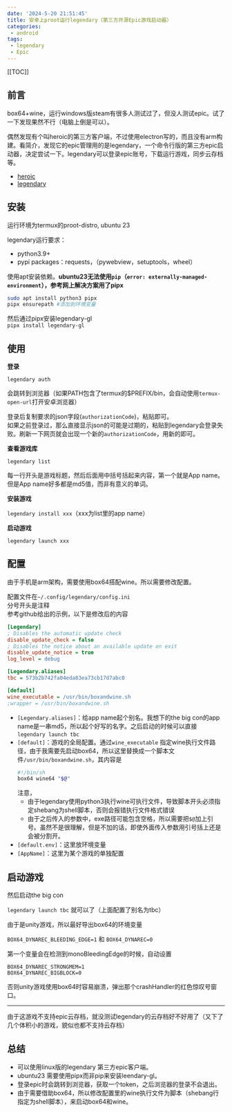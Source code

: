 ```yaml
---
date: '2024-5-20 21:51:45'
title: 安卓上proot运行legendary（第三方开源Epic游戏启动器）
categories: 
 - android
tags:
 - legendary
 - Epic
---
```

[[TOC]]

## 前言
box64+wine，运行windows版steam有很多人测试过了，但没人测试epic。试了一下发现果然不行（电脑上倒是可以）。

偶然发现有个叫heroic的第三方客户端，不过使用electron写的，而且没有arm构建。看简介，发现它的epic管理用的是legendary，一个命令行版的第三方epic启动器，决定尝试一下。legendary可以登录epic账号，下载运行游戏，同步云存档等。

- [heroic](https://heroicgameslauncher.com/)
- [legendary](https://github.com/derrod/legendary)

## 安装
运行环境为termux的proot-distro, ubuntu 23

legendary运行要求：
- python3.9+
- pypi packages：requests，（pywebview，setuptools，wheel）


使用apt安装依赖。**ubuntu23无法使用`pip`（`error: externally-managed-environment`），参考网上解决方案用了pipx**
```sh
sudo apt install python3 pipx
pipx ensurepath #添加到环境变量
```

然后通过pipx安装legendary-gl\
`pipx install legendary-gl`

## 使用

**登录**

`legendary auth`

会跳转到浏览器（如果PATH包含了termux的$PREFIX/bin，会自动使用`termux-open-url`打开安卓浏览器）

登录后复制要求的json字段(`authorizationCode`)，粘贴即可。\
如果之前登录过，那么直接显示json的可能是过期的，粘贴到legendary会登录失败。刷新一下网页就会出现一个新的`authorizationCode`，用新的即可。

**查看游戏库**

`legendary list`

每一行开头是游戏标题，然后后面用中括号括起来内容，第一个就是App name。但是App name好多都是md5值，而非有意义的单词。

**安装游戏**

`legendary install xxx`（xxx为list里的app name）

**启动游戏**

`legendary launch xxx`

## 配置
由于手机是arm架构，需要使用box64搭配wine。所以需要修改配置。

配置文件在`~/.config/legendary/config.ini`\
分号开头是注释\
参考github给出的示例，以下是修改后的内容

```ini
[Legendary]
; Disables the automatic update check
disable_update_check = false
; Disables the notice about an available update on exit
disable_update_notice = true
log_level = debug

[Legendary.aliases]
tbc = 573b2b742fa04eda83ea73cb17d7abc0

[default]
wine_executable = /usr/bin/boxandwine.sh
;wrapper = /usr/bin/boxandwine.sh
```

- `[Legendary.aliases]`：给app name起个别名。我想下的the big con的app name是一串md5，所以起个好写的名字。之后启动的时候可以直接 `legendary launch tbc`
- `[default]`：游戏的全局配置。通过`wine_executable` 指定wine执行文件路径，由于我需要先启动box64，所以这里替换成一个脚本文件`/usr/bin/boxandwine.sh`，其内容是
	```sh
	#!/bin/sh
	box64 wine64 "$@"
	```
	注意，
	- 由于legendary使用python3执行wine可执行文件，导致脚本开头必须指定shebang为shell脚本，否则会报错执行文件格式错误
	- 由于之后传入的参数中，exe路径可能包含空格，所以需要把`$@`加上引号。虽然不是很理解，但是不加的话，即使外面传入参数用引号括上还是会被分割开。
- `[default.env]`：这里放环境变量
- `[AppName]`：这里为某个游戏的单独配置

## 启动游戏
然后启动the big con 

`legendary launch tbc` 就可以了（上面配置了别名为tbc）

由于是unity游戏，所以最好导出box64的环境变量

`BOX64_DYNAREC_BLEEDING_EDGE=1` 和 `BOX64_DYNAREC=0`

第一个变量会在检测到monoBleedingEdge的时候，自动设置
```
BOX64_DYNAREC_STRONGMEM=1
BOX64_DYNAREC_BIGBLOCK=0
```

否则unity游戏使用box64时容易崩溃，弹出那个crashHandler的红色惊叹号窗口。

----
由于这游戏不支持epic云存档，就没测试legendary的云存档好不好用了（又下了几个体积小的游戏，貌似也都不支持云存档）

## 总结
- 可以使用linux版的legendary 第三方epic客户端。
- ubuntu23 需要使用pipx而非pip来安装leendary-gl。
- 登录epic时会跳转到浏览器，获取一个token，之后浏览器的登录不会退出。
- 由于需要借助box64，所以修改配置里的wine执行文件为脚本（shebang行指定为shell脚本），来启动box64和wine。